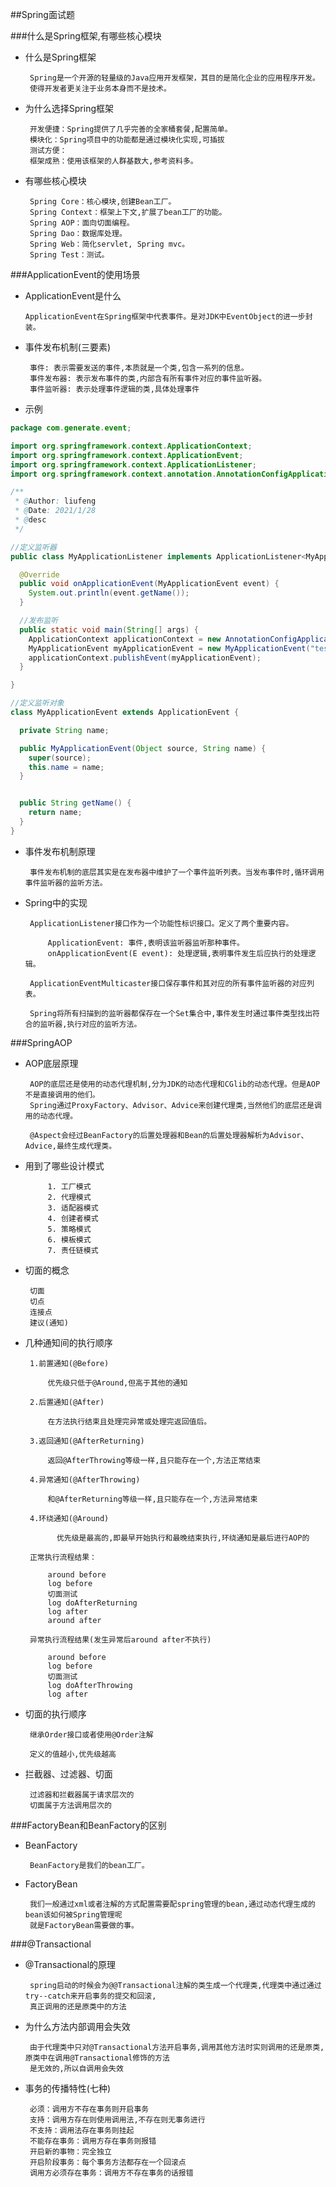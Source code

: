 ##Spring面试题

###什么是Spring框架,有哪些核心模块

 * 什么是Spring框架
        
        Spring是一个开源的轻量级的Java应用开发框架，其目的是简化企业的应用程序开发。
        使得开发者更关注于业务本身而不是技术。
        
 * 为什么选择Spring框架
        
        开发便捷：Spring提供了几乎完善的全家桶套餐,配置简单。
        模块化：Spring项目中的功能都是通过模块化实现,可插拔
        测试方便：
        框架成熟：使用该框架的人群基数大,参考资料多。
        
 * 有哪些核心模块
        
        Spring Core：核心模块,创建Bean工厂。
        Spring Context：框架上下文,扩展了bean工厂的功能。
        Spring AOP：面向切面编程。
        Spring Dao：数据库处理。
        Spring Web：简化servlet, Spring mvc。
        Spring Test：测试。
###ApplicationEvent的使用场景
    
 * ApplicationEvent是什么
        
       ApplicationEvent在Spring框架中代表事件。是对JDK中EventObject的进一步封装。
       
 * 事件发布机制(三要素)
        
        事件: 表示需要发送的事件,本质就是一个类,包含一系列的信息。
        事件发布器: 表示发布事件的类,内部含有所有事件对应的事件监听器。
        事件监听器: 表示处理事件逻辑的类,具体处理事件
        
 * 示例
````java
package com.generate.event;

import org.springframework.context.ApplicationContext;
import org.springframework.context.ApplicationEvent;
import org.springframework.context.ApplicationListener;
import org.springframework.context.annotation.AnnotationConfigApplicationContext;

/**
 * @Author: liufeng
 * @Date: 2021/1/28
 * @desc
 */

//定义监听器
public class MyApplicationListener implements ApplicationListener<MyApplicationEvent> {

  @Override
  public void onApplicationEvent(MyApplicationEvent event) {
    System.out.println(event.getName());
  }

  //发布监听
  public static void main(String[] args) {
    ApplicationContext applicationContext = new AnnotationConfigApplicationContext(MyApplicationListener.class);
    MyApplicationEvent myApplicationEvent = new MyApplicationEvent("test event!", "刘峰");
    applicationContext.publishEvent(myApplicationEvent);
  }

}

//定义监听对象
class MyApplicationEvent extends ApplicationEvent {

  private String name;

  public MyApplicationEvent(Object source, String name) {
    super(source);
    this.name = name;
  }


  public String getName() {
    return name;
  }
}
````

 * 事件发布机制原理
        
        事件发布机制的底层其实是在发布器中维护了一个事件监听列表。当发布事件时,循环调用事件监听器的监听方法。
 
 * Spring中的实现
        
        ApplicationListener接口作为一个功能性标识接口。定义了两个重要内容。
        
            ApplicationEvent: 事件,表明该监听器监听那种事件。
            onApplicationEvent(E event): 处理逻辑,表明事件发生后应执行的处理逻辑。
        
        ApplicationEventMulticaster接口保存事件和其对应的所有事件监听器的对应列表。
        
        Spring将所有扫描到的监听器都保存在一个Set集合中,事件发生时通过事件类型找出符合的监听器,执行对应的监听方法。
###SpringAOP
 
 * AOP底层原理
        
        AOP的底层还是使用的动态代理机制,分为JDK的动态代理和CGlib的动态代理。但是AOP不是直接调用的他们。
        Spring通过ProxyFactory、Advisor、Advice来创建代理类,当然他们的底层还是调用的动态代理。
        
        @Aspect会经过BeanFactory的后置处理器和Bean的后置处理器解析为Advisor、Advice,最终生成代理类。
 
 * 用到了哪些设计模式
        
            1. 工厂模式
            2. 代理模式
            3. 适配器模式
            4. 创建者模式
            5. 策略模式
            6. 模板模式
            7. 责任链模式
 * 切面的概念
 
        切面
        切点
        连接点
        建议(通知)
        
 
 * 几种通知间的执行顺序
    
        1.前置通知(@Before)
            
            优先级只低于@Around,但高于其他的通知
            
        2.后置通知(@After)
            
            在方法执行结束且处理完异常或处理完返回值后。
            
        3.返回通知(@AfterReturning)
             
            返回@AfterThrowing等级一样,且只能存在一个,方法正常结束
            
        4.异常通知(@AfterThrowing)
            
            和@AfterReturning等级一样,且只能存在一个,方法异常结束
            
        4.环绕通知(@Around)
        
              优先级是最高的,即最早开始执行和最晚结束执行,环绕通知是最后进行AOP的
        
        正常执行流程结果：
            
            around before
            log before
            切面测试
            log doAfterReturning
            log after
            around after
            
        异常执行流程结果(发生异常后around after不执行)
        
            around before
            log before
            切面测试
            log doAfterThrowing
            log after
            
 * 切面的执行顺序
        
        继承Order接口或者使用@Order注解
        
        定义的值越小,优先级越高
 
 * 拦截器、过滤器、切面
        
        过滤器和拦截器属于请求层次的
        切面属于方法调用层次的
        
###FactoryBean和BeanFactory的区别 

 * BeanFactory
        
        BeanFactory是我们的bean工厂。
 
 * FactoryBean
        
        我们一般通过xml或者注解的方式配置需要配spring管理的bean,通过动态代理生成的bean该如何被Spring管理呢
        就是FactoryBean需要做的事。
        
###@Transactional

 * @Transactional的原理
        
        spring启动的时候会为@@Transactional注解的类生成一个代理类,代理类中通过通过try--catch来开启事务的提交和回滚,
        真正调用的还是原类中的方法
        
 * 为什么方法内部调用会失效
        
        由于代理类中只对@Transactional方法开启事务,调用其他方法时实则调用的还是原类,原类中在调用@Transactional修饰的方法
        是无效的,所以自调用会失效
        
 * 事务的传播特性(七种)
        
        必须：调用方不存在事务则开启事务
        支持：调用方存在则使用调用法,不存在则无事务进行
        不支持：调用法存在事务则挂起
        不能存在事务：调用方存在事务则报错
        开启新的事物：完全独立
        开启阶段事务：每个事务方法都存在一个回滚点
        调用方必须存在事务：调用方不存在事务的话报错